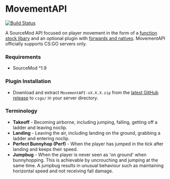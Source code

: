 # MovementAPI

[![Build Status](https://travis-ci.org/danzayau/MovementAPI.svg?branch=master)](https://travis-ci.org/danzayau/MovementAPI)

A SourceMod API focused on player movement in the form of a [function stock libary](addons/sourcemod/scripting/include/movement.inc) and an optional plugin with [forwards and natives](addons/sourcemod/scripting/include/movementapi.inc). MovementAPI officially supports CS:GO servers only.

### Requirements

 * SourceMod ^1.9
 
### Plugin Installation

 * Download and extract ```MovementAPI-vX.X.X.zip``` from the [latest GitHub release](https://github.com/danzayau/MovementAPI/releases/latest) to ```csgo/``` in your server directory.
 
### Terminology

 * **Takeoff** - Becoming airborne, including jumping, falling, getting off a ladder and leaving noclip.
 * **Landing** - Leaving the air, including landing on the ground, grabbing a ladder and entering noclip.
 * **Perfect Bunnyhop (Perf)** - When the player has jumped in the tick after landing and keeps their speed.
 * **Jumpbug** - When the player is never seen as 'on ground' when bunnyhopping. This is achievable by uncrouching and jumping at the same time. A jumpbug results in unusual behaviour such as maintaining horizontal speed and not receiving fall damage.
